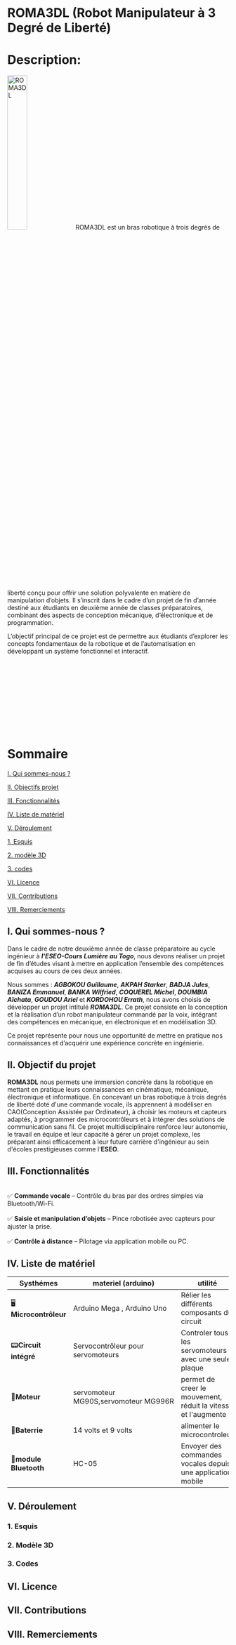 # ROMA3DL (Robot Manipulateur à 3 Degré de Liberté)

# Description:
<img align="down" src= "https://github.com/user-attachments/assets/https://imagekit.io/tools/asset-public-link?detail=%7B%22name%22%3A%22WhatsApp%20Image%202025-04-02%20%C3%A0%2015.55.16_a941f6f1.jpg%22%2C%22type%22%3A%22image%2Fjpeg%22%2C%22signedurl_expire%22%3A%222028-04-01T16%3A13%3A32.288Z%22%2C%22signedUrl%22%3A%22https%3A%2F%2Fmedia-hosting.imagekit.io%2F9e90bb65935d47ba%2FWhatsApp%2520Image%25202025-04-02%2520%25C3%25A0%252015.55.16_a941f6f1.jpg%3FExpires%3D1838218412%26Key-Pair-Id%3DK2ZIVPTIP2VGHC%26Signature%3DdmJjfVDS3HXkhFL0dqBSy3eemCuvid9XEjnMJo~J3mYhjCXJRdjixlTtUJGDc0DHWgvinlxtMRY8blY8YMaupDa6CxjqNt0eo1YWG8DkLcYVcZdha518UhC71tVwlQ~LJHByGAVWE8z8iNJf17FmwoEa8WJ7KhPT0wq508z98uiz901NvimYMaHmvCLD-fPxiwYklCOamPnO6aaqkMdLN~0LAVf3uLFOX70mB1L5ds1ZEK0cW77gy~E22f~SzCAp5HHN9F-hB3X4sTOYUV0vd0BnOiRi9oJxDQ7MEtFFyZRXfN-QdlY3fuEOhlyn4xmythbbnkzNq6o5CYwVHE59qg__%22%7D" alt="ROMA3DL" width="30%" />
ROMA3DL est un bras robotique à trois degrés de liberté conçu pour offrir une solution polyvalente en matière de manipulation d’objets. Il s’inscrit dans le cadre d’un projet de fin d’année destiné aux étudiants en deuxième année de classes préparatoires, combinant des aspects de conception mécanique, d’électronique et de programmation.

L’objectif principal de ce projet est de permettre aux étudiants d’explorer les concepts fondamentaux de la robotique et de l’automatisation en développant un système fonctionnel et interactif.
<br><br><br><br><br><br><br><br><br><br><br>

# Sommaire  

[I. Qui sommes-nous ?](#i-Qui-sommes-nous-)

[II. Objectifs projet ](#ii-Objectif-du-projet)

[III. Fonctionnalités](#iii-Fonctionnalités)

[IV. Liste de matériel](#iv-Liste-de-matériel)

[V. Déroulement ](#v-Déroulement)

  [1. Esquis](#1-Esquis)
  
  [2. modèle 3D](#2-Modèle-3D)
  
  [3. codes](#3-Codes)

[VI. Licence](#vi-Licence)

[VII. Contributions](#vii-Contributions)

[VIII. Remerciements](#viii-Remerciements)


## I. Qui sommes-nous ?

Dans le cadre de notre deuxième année de classe préparatoire au cycle ingénieur à ***l'ESEO-Cours Lumière au Togo***, nous devons réaliser un projet de fin d’études visant à mettre en application l’ensemble des compétences acquises au cours de ces deux années.

Nous sommes : ***AGBOKOU Guillaume***, ***AKPAH Starker***, ***BADJA Jules***, ***BANIZA Emmanuel***, ***BANKA Wilfried***, ***COQUEREL Michel***, ***DOUMBIA Aïchata***, ***GOUDOU Ariel*** et ***KORDOHOU Errath***, nous avons choisis de développer un projet intitulé ***ROMA3DL***. Ce projet consiste en la conception et la réalisation d’un robot manipulateur commandé par la voix, intégrant des compétences en mécanique, en électronique et en modélisation 3D.

Ce projet représente pour nous une opportunité de mettre en pratique nos connaissances et d’acquérir une expérience concrète en  ingénierie.
## II. Objectif du projet
**ROMA3DL**  nous permets une immersion concrète dans la robotique en mettant en pratique leurs connaissances en cinématique, mécanique, électronique et informatique. En concevant un bras robotique à trois degrés de liberté doté d'une commande vocale, ils apprennent à modéliser en CAO(Conception Assistée par Ordinateur), à choisir les moteurs et capteurs adaptés, à programmer des microcontrôleurs et à intégrer des solutions de communication sans fil. Ce projet multidisciplinaire renforce leur autonomie, le travail en équipe et leur capacité à gérer un projet complexe, les préparant ainsi efficacement à leur future carrière d'ingénieur au sein d'écoles prestigieuses comme l'**ESEO**.
## III. Fonctionnalités
<br>✅ **Commande vocale**  – Contrôle du bras par des ordres simples via Bluetooth/Wi-Fi.</br>
<br>✅ **Saisie et manipulation d’objets** – Pince robotisée avec capteurs pour ajuster la prise.</br>
<br>✅ **Contrôle à distance**  – Pilotage via application mobile ou PC.</br>
## IV. Liste de matériel 
| **Systhémes**             | **materiel (arduino)**                            | **utilité**                                        |
|-------------------------|---------------------------------------------------|-----------------------------------------------|
|🖥️**Microcontrôleur**    | Arduino Mega , Arduino Uno                                    |Rélier les différents composants du circuit |
|📟**Circuit intégré**   |Servocontrôleur pour servomoteurs                                    |  Controler tous les servomoteurs avec une seule plaque
|🦼**Moteur**  |   servomoteur MG90S,servomoteur MG996R |permet de creer le mouvement, réduit la vitesse et l'augmente |
| 🔋**Baterrie**| 14 volts et 9 volts | alimenter  le microcontroleur |            
| 📳**module Bluetooth** | HC-05    | Envoyer des commandes vocales depuis une application mobile|         
## V.  Déroulement 
  ### 1. Esquis
  ### 2. Modèle 3D
  ### 3. Codes
## VI. Licence
## VII. Contributions
## VIII. Remerciements
